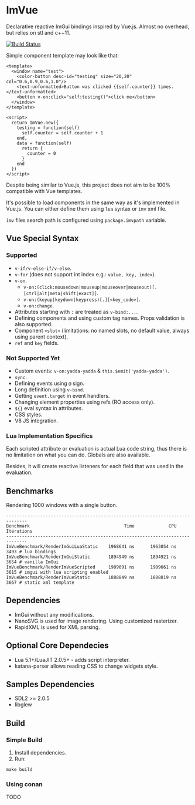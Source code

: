 # ImVue

Declarative reactive ImGui bindings inspired by Vue.js.
Almost no overhead, but relies on stl and c++11.

[![Build Status](https://travis-ci.org/Unix4ever/imvue.svg?branch=master)](https://travis-ci.org/Unix4ever/imvue)

Simple component template may look like that:

```
<template>
  <window name="test">
    <color-button desc-id="testing" size="20,20" col="0.6,0.9,0.6,1.0"/>
    <text-unformatted>Button was clicked {{self.counter}} times.</text-unformatted>
    <button v-on:click="self:testing()">click me</button>
  </window>
</template>

<script>
  return ImVue.new({
    testing = function(self)
      self.counter = self.counter + 1
    end,
    data = function(self)
      return {
        counter = 0
      }
    end
  })
</script>
```

Despite being similar to Vue.js, this project does not aim to be 100%
compatible with Vue templates.

It's possible to load components in the same way as it's implemented in Vue.js.
You can either define them using `lua` syntax or `imv` xml file.

`imv` files search path is configured using `package.imvpath` variable.

Vue Special Syntax
------------------

### Supported

- `v-if/v-else-if/v-else`.
- `v-for` (does not support int index e.g.: `value, key, index`).
- `v-on`.
  - `v-on:(click:mousedown|mouseup|mouseover|mouseout)[.[ctrl|alt|meta|shift|exact]]`.
  - `v-on:(keyup|keydown|keypress)[.][<key_code>]`.
  - `v-on:change`.
- Attributes starting with `:` are treated as `v-bind:...`.
- Defining components and using custom tag names. Props validation is
  also supported.
- Component `<slot>` (limitations: no named slots, no default value,
  always using parent context).
- `ref` and `key` fields.

### Not Supported Yet

- Custom events: `v-on:yadda-yadda` & `this.$emit('yadda-yadda')`.
- `sync`.
- Defining events using `@` sign.
- Long definition using `v-bind`.
- Getting `event.target` in event handlers.
- Changing element properties using refs (RO access only).
- `${}` eval syntax in attributes.
- CSS styles.
- V8 JS integration.

### Lua Implementation Specifics

Each scripted attribute or evaluation is actual Lua code string, thus
there is no limitation on what you can do. Globals are also available.

Besides, it will create reactive listeners for each field that was used in the
evaluation.

Benchmarks
----------

Rendering 1000 windows with a single button.

```
------------------------------------------------------------------------------
Benchmark                                    Time             CPU   Iterations
------------------------------------------------------------------------------
ImVueBenchmark/RenderImGuiLuaStatic    1968641 ns      1963054 ns         3493 # lua bindings
ImVueBenchmark/RenderImGuiStatic       1894949 ns      1894921 ns         3654 # vanilla ImGui
ImVueBenchmark/RenderImVueScripted     1909691 ns      1909661 ns         3615 # imgui with lua scripting enabled
ImVueBenchmark/RenderImVueStatic       1888849 ns      1888819 ns         3667 # static xml template
```

Dependencies
------------

- ImGui without any modifications.
- NanoSVG is used for image rendering. Using customized rasterizer.
- RapidXML is used for XML parsing.

Optional Core Dependecies
-------------------------

- Lua 5.1+/LuaJIT 2.0.5+ - adds script interpreter.
- katana-parser allows reading CSS to change widgets style.

Samples Dependencies
--------------------

- SDL2 >= 2.0.5
- libglew

Build
-----

### Simple Build

1. Install dependencies.
1. Run:

`make build`

### Using conan

TODO
